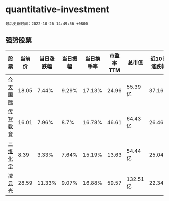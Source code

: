 # quantitative-investment

`最后更新时间：2022-10-26 14:49:56 +0800`

## 强势股票

|股票|当前价|当日涨跌幅|当日振幅|当日换手率|市盈率TTM|总市值|近10日涨跌幅|
|----|----|----|----|----|----|----|----|
|[今天国际](https://xueqiu.com/S/SZ300532)|18.05|7.44%|9.29%|17.13%|24.96|55.39亿|37.16%|
|[传智教育](https://xueqiu.com/S/SZ003032)|16.01|7.96%|8.7%|16.78%|46.61|64.43亿|26.46%|
|[三维化学](https://xueqiu.com/S/SZ002469)|8.39|3.33%|7.64%|15.19%|13.63|54.44亿|25.04%|
|[凌云光](https://xueqiu.com/S/SH688400)|28.59|11.33%|9.07%|16.88%|59.57|132.51亿|22.34%|
